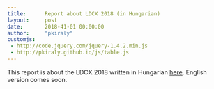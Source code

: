 ```yaml
---
title:      Report about LDCX 2018 (in Hungarian)
layout:     post
date:       2018-41-01 00:00:00
author:     "pkiraly"
customjs:
 - http://code.jquery.com/jquery-1.4.2.min.js
 - http://pkiraly.github.io/js/table.js
---
```


This report is about the LDCX 2018 written in Hungarian [here](http://pkiraly.github.io/ldcx-beszamolo.pdf). English version comes soon.

<!-- more -->

